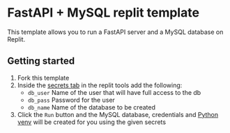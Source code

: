 # FastAPI + MySQL replit template

This template allows you to run a FastAPI server and a MySQL database on Replit.

## Getting started
1. Fork this template
2. Inside the [secrets tab](https://docs.replit.com/programming-ide/workspace-features/storing-sensitive-information-environment-variables) in the replit tools add the following:
	- `db_user` Name of the user that will have full access to the db
	- `db_pass` Password for the user
    - `db_name` Name of the database to be created
4. Click the `Run` button and the MySQL database, credentials and [Python venv](https://docs.python.org/3/library/venv.html) will be created for you using the given secrets